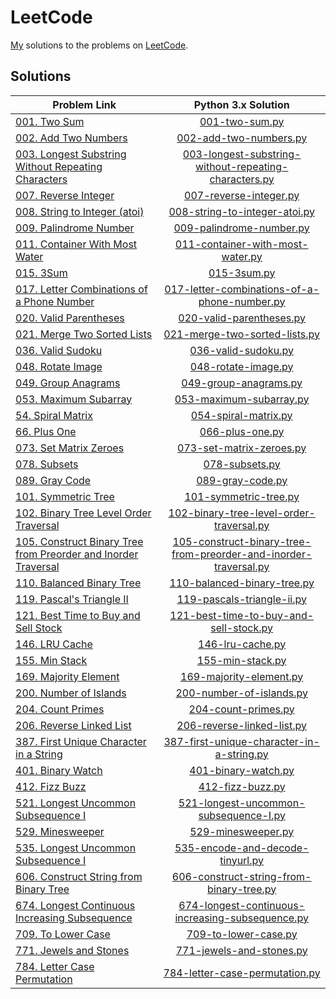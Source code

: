 # LeetCode
[My](https://leetcode.com/yashketkar/) solutions to the problems on [LeetCode](https://leetcode.com/).

## Solutions
| Problem Link | Python 3.x Solution |
| ------------ |:---------------:|
| [001. Two Sum](https://leetcode.com/problems/two-sum/) | [001-two-sum.py](/Python3/001-two-sum.py) |
| [002. Add Two Numbers](https://leetcode.com/problems/add-two-numbers/) | [002-add-two-numbers.py](/Python3/002-add-two-numbers.py) |
| [003. Longest Substring Without Repeating Characters](https://leetcode.com/problems/longest-substring-without-repeating-characters/) | [003-longest-substring-without-repeating-characters.py](/Python3/003-longest-substring-without-repeating-characters.py) |
| [007. Reverse Integer](https://leetcode.com/problems/reverse-integer/) | [007-reverse-integer.py](/Python3/007-reverse-integer.py) |
| [008. String to Integer (atoi)](https://leetcode.com/problems/string-to-integer-atoi) | [008-string-to-integer-atoi.py](/Python3/008-string-to-integer-atoi.py) |
| [009. Palindrome Number](https://leetcode.com/problems/palindrome-number/) | [009-palindrome-number.py](/Python3/009-palindrome-number.py) |
| [011. Container With Most Water](https://leetcode.com/problems/container-with-most-water/) | [011-container-with-most-water.py](/Python3/011-container-with-most-water.py) |
| [015. 3Sum](https://leetcode.com/problems/3sum/) | [015-3sum.py](/Python3/015-3sum.py) |
| [017. Letter Combinations of a Phone Number](https://leetcode.com/problems/letter-combinations-of-a-phone-number/) | [017-letter-combinations-of-a-phone-number.py](/Python3/017-letter-combinations-of-a-phone-number.py) |
| [020. Valid Parentheses](https://leetcode.com/problems/valid-parentheses/) | [020-valid-parentheses.py](/Python3/020-valid-parentheses.py) |
| [021. Merge Two Sorted Lists ](https://leetcode.com/problems/merge-two-sorted-lists/) | [021-merge-two-sorted-lists.py](/Python3/021-merge-two-sorted-lists.py) |
| [036. Valid Sudoku](https://leetcode.com/problems/valid-sudoku/) | [036-valid-sudoku.py](/Python3/036-valid-sudoku.py) |
| [048. Rotate Image](https://leetcode.com/problems/rotate-image/) | [048-rotate-image.py](/Python3/048-rotate-image.py) |
| [049. Group Anagrams](https://leetcode.com/problems/group-anagrams/) | [049-group-anagrams.py](/Python3/049-group-anagrams.py) |
| [053. Maximum Subarray](https://leetcode.com/problems/maximum-subarray/) | [053-maximum-subarray.py](/Python3/053-maximum-subarray.py) |
| [54. Spiral Matrix](https://leetcode.com/problems/spiral-matrix/) | [054-spiral-matrix.py](/Python3/054-spiral-matrix.py) |
| [66. Plus One](https://leetcode.com/problems/plus-one/) | [066-plus-one.py](/Python3/066-plus-one.py) |
| [073. Set Matrix Zeroes](https://leetcode.com/problems/set-matrix-zeroes/) | [073-set-matrix-zeroes.py](/Python3/073-set-matrix-zeroes.py) |
| [078. Subsets](https://leetcode.com/problems/subsets/) | [078-subsets.py](/Python3/078-subsets.py) |
| [089. Gray Code](https://leetcode.com/problems/gray-code/) | [089-gray-code.py](/Python3/089-gray-code.py) |
| [101. Symmetric Tree](https://leetcode.com/problems/symmetric-tree/) | [101-symmetric-tree.py](/Python3/101-symmetric-tree.py) |
| [102. Binary Tree Level Order Traversal](https://leetcode.com/problems/binary-tree-level-order-traversal/) | [102-binary-tree-level-order-traversal.py](/Python3/102-binary-tree-level-order-traversal.py) |
| [105. Construct Binary Tree from Preorder and Inorder Traversal](https://leetcode.com/problems/construct-binary-tree-from-preorder-and-inorder-traversal/) | [105-construct-binary-tree-from-preorder-and-inorder-traversal.py](/Python3/105-construct-binary-tree-from-preorder-and-inorder-traversal.py) |
| [110. Balanced Binary Tree](https://leetcode.com/problems/balanced-binary-tree/) | [110-balanced-binary-tree.py](/Python3/110-balanced-binary-tree.py) |
| [119. Pascal's Triangle II](https://leetcode.com/problems/pascals-triangle-ii/) | [119-pascals-triangle-ii.py](/Python3/119-pascals-triangle-ii.py) |
| [121. Best Time to Buy and Sell Stock](https://leetcode.com/problems/best-time-to-buy-and-sell-stock/) | [121-best-time-to-buy-and-sell-stock.py](/Python3/121-best-time-to-buy-and-sell-stock.py) |
| [146. LRU Cache](https://leetcode.com/problems/lru-cache/) | [146-lru-cache.py](/Python3/146-lru-cache.py) |
| [155. Min Stack](https://leetcode.com/problems/min-stack/) | [155-min-stack.py](/Python3/155-min-stack.py) |
| [169. Majority Element](https://leetcode.com/problems/majority-element/) | [169-majority-element.py](/Python3/169-majority-element.py) |
| [200. Number of Islands](https://leetcode.com/problems/number-of-islands/) | [200-number-of-islands.py](/Python3/200-number-of-islands.py) |
| [204. Count Primes](https://leetcode.com/problems/count-primes/) | [204-count-primes.py](/Python3/204-count-primes.py) |
| [206. Reverse Linked List](https://leetcode.com/problems/reverse-linked-list/) | [206-reverse-linked-list.py](/Python3/206-reverse-linked-list.py) |
| [387. First Unique Character in a String](https://leetcode.com/problems/first-unique-character-in-a-string/) | [387-first-unique-character-in-a-string.py](/Python3/387-first-unique-character-in-a-string.py) |
| [401. Binary Watch](https://leetcode.com/problems/binary-watch/) | [401-binary-watch.py](/Python3/401-binary-watch.py) |
| [412. Fizz Buzz](https://leetcode.com/problems/fizz-buzz/) | [412-fizz-buzz.py](/Python3/412-fizz-buzz.py) |
| [521. Longest Uncommon Subsequence I](https://leetcode.com/problems/longest-uncommon-subsequence-i/) | [521-longest-uncommon-subsequence-I.py](/Python3/521-longest-uncommon-subsequence-I.py) |
| [529. Minesweeper](https://leetcode.com/problems/minesweeper/) | [529-minesweeper.py](/Python3/529-minesweeper.py) |
| [535. Longest Uncommon Subsequence I](https://leetcode.com/problems/encode-and-decode-tinyurl/) | [535-encode-and-decode-tinyurl.py](/Python3/535-encode-and-decode-tinyurl.py) |
| [606. Construct String from Binary Tree](https://leetcode.com/problems/construct-string-from-binary-tree/) | [606-construct-string-from-binary-tree.py](/Python3/606-construct-string-from-binary-tree.py) |
| [674. Longest Continuous Increasing Subsequence](https://leetcode.com/problems/longest-continuous-increasing-subsequence/) | [674-longest-continuous-increasing-subsequence.py](/Python3/674-longest-continuous-increasing-subsequence.py) |
| [709. To Lower Case](https://leetcode.com/problems/to-lower-case/) | [709-to-lower-case.py](/Python3/709-to-lower-case.py) |
| [771. Jewels and Stones](https://leetcode.com/problems/jewels-and-stones/) | [771-jewels-and-stones.py](/Python3/771-jewels-and-stones.py) |
| [784. Letter Case Permutation](https://leetcode.com/problems/letter-case-permutation/) | [784-letter-case-permutation.py](/Python3/784-letter-case-permutation.py) |
